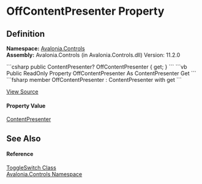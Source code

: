 # OffContentPresenter Property




## Definition
**Namespace:** <a href="N_Avalonia_Controls">Avalonia.Controls</a>  
**Assembly:** Avalonia.Controls (in Avalonia.Controls.dll) Version: 11.2.0

<Tabs groupId="api-code-preview">
<TabItem value="csharp" label="C#">
```csharp
public ContentPresenter? OffContentPresenter { get; }
```
</TabItem>
<TabItem value="vb" label="VB">
```vb
Public ReadOnly Property OffContentPresenter As ContentPresenter
	Get
```
</TabItem>
<TabItem value="fsharp" label="F#">
```fsharp
member OffContentPresenter : ContentPresenter with get
```
</TabItem>
</Tabs>



<a href="https://github.com/AvaloniaUI/Avalonia/tree/master/src/Avalonia.Controls/ToggleSwitch.cs#L103" title="View the source code">View Source</a>



#### Property Value
<a href="T_Avalonia_Controls_Presenters_ContentPresenter">ContentPresenter</a>

## See Also


#### Reference
<a href="T_Avalonia_Controls_ToggleSwitch">ToggleSwitch Class</a>  
<a href="N_Avalonia_Controls">Avalonia.Controls Namespace</a>  


